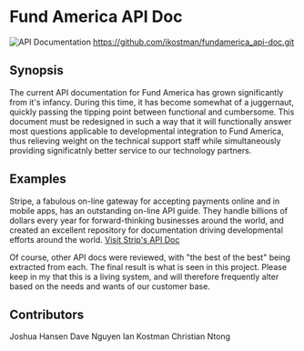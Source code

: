 # Fund America API Doc
![API Documentation](https://mountainss.files.wordpress.com/2012/09/sysctr-documentation-icon.jpg "API Documentation")
https://github.com/ikostman/fundamerica_api-doc.git

## Synopsis
The current API documentation for Fund America has grown significantly from it's infancy. During this time, it has become somewhat of a juggernaut, quickly passing the tipping point between functional and cumbersome. This document must be redesigned in such a way that it will functionally answer most questions applicable to developmental integration to Fund America, thus relieving weight on the technical support staff while simultaneously providing significatnly better service to our technology partners.

## Examples
Stripe, a fabulous on-line gateway for accepting payments online and in mobile apps, has an outstanding on-line API guide. They handle billions of dollars every year for forward-thinking businesses around the world, and created an excellent repository for documentation driving developmental efforts around the world. [Visit Strip's API Doc](https://stripe.com/docs)

Of course, other API docs were reviewed, with "the best of the best" being extracted from each.  The final result is what is seen in this project. Please keep in my that this is a living system, and will therefore frequently alter based on the needs and wants of our customer base.

## Contributors
Joshua Hansen
Dave Nguyen
Ian Kostman
Christian Ntong
